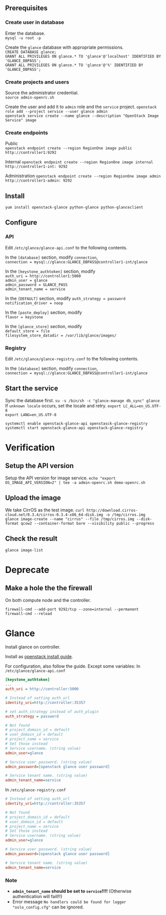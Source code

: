 ## Prerequisites
### Create user in database
Enter the database.  
`mysql -u root -p`  

Create the `glance` database with appropriate permissions.  
`CREATE DATABASE glance;`  
`GRANT ALL PRIVILEGES ON glance.* TO 'glance'@'localhost' IDENTIFIED BY 'GLANCE_DBPASS';`  
`GRANT ALL PRIVILEGES ON glance.* TO 'glance'@'%' IDENTIFIED BY 'GLANCE_DBPASS';`

### Create projects and users
Source the administrator credential.   
`source admin-openrc.sh`  

Create the user and add it to `admin` role and the `service` project.
`openstack role add --project service --user glance admin`  
`openstack service create --name glance --description "OpenStack Image Service" image`  

### Create endpoints
Public  
`openstack endpoint create --region RegionOne image public http://controller1:9292`  

Internal
`openstack endpoint create --region RegionOne image internal http://controller1-int: 9292`  

Administration
`openstack endpoint create --region RegionOne image admin http://controller1-admin: 9292`  

## Install
`yum install openstack-glance python-glance python-glanceclient`

## Configure
### API
Edit `/etc/glance/glance-api.conf` to the following contents.  

In the `[database]` section, modify `connection`,  
`connection = mysql://glance:GLANCE_DBPASS@controller1-int/glance`  

In the `[keystone_authtoken]` section, modify  
`auth_uri = http://controller1:5000`  
`admin_user = glance`  
`admin_password = GLANCE_PASS`  
`admin_tenant_name = service`  

In the `[DEFAULT]` section, modify
`auth_strategy = password`  
`notification_driver = noop`  

In the `[paste_deploy]` section, modify  
`flavor = keystone`  

In the `[glance_store]` section, modify  
`default_store = file`  
`filesystem_store_datadir = /var/lib/glance/images/`  

### Registry
Edit `/etc/glance/glance-registry.conf` to the following contents.  

In the `[database]` section, modify `connection`,  
`connection = mysql://glance:GLANCE_DBPASS@controller1-int/glance`  

## Start the service
Sync the database first.
`su -s /bin/sh -c "glance-manage db_sync" glance`
If `unknown locale` occurs, set the locale and retry.
`export LC_ALL=en_US.UTF-8`  
`export LANG=en_US.UTF-8`  

`systemctl enable openstack-glance-api openstasck-glance-registry`  
`systemctl start openstack-glance-api openstack-glance-registry`  

# Verification
## Setup the API version
Setup the API version for image service.
`echo "export OS_IMAGE_API_VERSION=2" | tee -a admin-openrc.sh demo-openrc.sh`

## Upload the image
We take CirrOS as the test image.
`curl http://download.cirros-cloud.net/0.3.4/cirros-0.3.4-x86_64-disk.img -o /tmp/cirros.img`  
`glance image-create --name "cirrus" --file /tmp/cirros.img --disk-format qcow2 --container-format bare --visibility public --progress`  

## Check the result
`glance image-list`  

# Deprecate 
## Make a hole the the firewall
On both compute node and the controller. 
````
firewall-cmd --add-port 9292/tcp --zone=internal --permanent
firewall-cmd --reload
````

# Glance

Install glance on controller.

Install as [openstack install guide](http://docs.openstack.org/liberty/install-guide-rdo/glance-install.html).

For configuration, also follow the guide. Except some variables:
In `/etc/glance/glance-api.conf`
````ini
[keystone_authtoken]
...
auth_uri = http://controller:5000

# Instead of setting auth_url
identity_uri=http://controller:35357

# set auth_strategy instead of auth_plugin
auth_strategy = password

# Not found
# project_domain_id = default
# user_domain_id = default
# project_name = service
# Set those instead
# Service username. (string value)
admin_user=glance

# Service user password. (string value)
admin_password=[openstack glance user password]

# Service tenant name. (string value)
admin_tenant_name=service


````

In `/etc/glance-registry.conf`
````ini
# Instead of setting auth_url
identity_uri=http://controller:35357

# Not found
# project_domain_id = default
# user_domain_id = default
# project_name = service
# Set those instead
# Service username. (string value)
admin_user=glance

# Service user password. (string value)
admin_password=[openstack glance user password]

# Service tenant name. (string value)
admin_tenant_name=service

````
### Note
* **`admin_tenant_name` should be set to `service`!!!!** 
 (Otherwise authentication will faill!!)
* Error message `No handlers could be found for logger "oslo_config.cfg"` can be ignored.